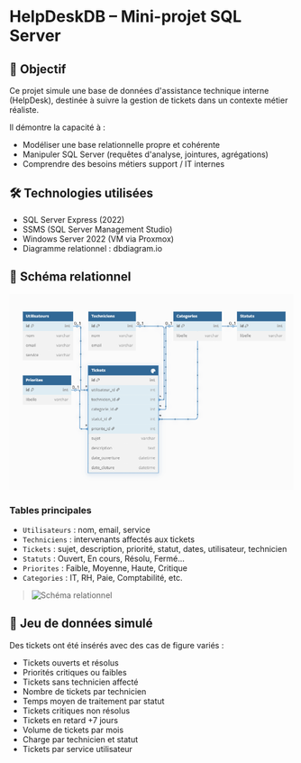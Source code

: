 # HelpDeskDB – Mini-projet SQL Server

## 🌟 Objectif

Ce projet simule une base de données d'assistance technique interne (HelpDesk), destinée à suivre la gestion de tickets dans un contexte métier réaliste.


Il démontre la capacité à :
- Modéliser une base relationnelle propre et cohérente
- Manipuler SQL Server (requêtes d'analyse, jointures, agrégations)
- Comprendre des besoins métiers support / IT internes

## 🛠 Technologies utilisées

- SQL Server Express (2022)
- SSMS (SQL Server Management Studio)
- Windows Server 2022 (VM via Proxmox)
- Diagramme relationnel : dbdiagram.io

## 🧾 Schéma relationnel

![alt text](image.png)

### Tables principales

- `Utilisateurs` : nom, email, service
- `Techniciens` : intervenants affectés aux tickets
- `Tickets` : sujet, description, priorité, statut, dates, utilisateur, technicien
- `Statuts` : Ouvert, En cours, Résolu, Fermé...
- `Priorites` : Faible, Moyenne, Haute, Critique
- `Categories` : IT, RH, Paie, Comptabilité, etc.

> ![Schéma relationnel](./assets/schema.png)

## 📅 Jeu de données simulé

Des tickets ont été insérés avec des cas de figure variés :
- Tickets ouverts et résolus
- Priorités critiques ou faibles
- Tickets sans technicien affecté
- Nombre de tickets par technicien
- Temps moyen de traitement par statut
- Tickets critiques non résolus
- Tickets en retard +7 jours
- Volume de tickets par mois
- Charge par technicien et statut
- Tickets par service utilisateur








